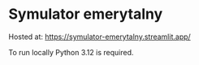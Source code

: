 # Symulator emerytalny

Hosted at:
https://symulator-emerytalny.streamlit.app/

To run locally Python 3.12 is required.
